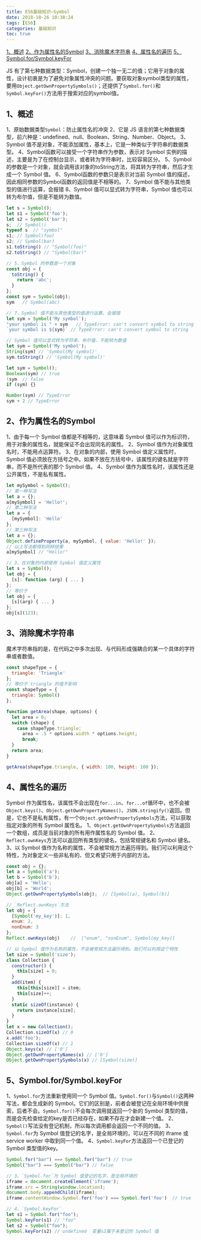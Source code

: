```yaml
---
title: ES6基础知识—Symbol
date: 2018-10-26 10:38:24
tags: [ES6]
categories: 基础知识
toc: true
---
```

[1、概述](#1、概述)
[2、作为属性名的Symbol](#2、作为属性名的Symbol)
[3、消除魔术字符串](#3、消除魔术字符串)
[4、属性名的遍历](#4、属性名的遍历)
[5、Symbol.for/Symbol.keyFor](#5、Symbol.for/Symbol.keyFor)

JS 有了第七种数据类型：Symbol，创建一个独一无二的值；它用于对象的属性，设计初衷是为了避免对象属性冲突的问题。要获取对象symbol类型的属性，要用`Object.getOwnPropertySymbols()`；还提供了`Symbol.for()`和`Symbol.keyFor()`方法用于搜索对应的symbol值。

## 1、概述
1、原始数据类型`Symbol`：防止属性名的冲突
2、它是 JS 语言的第七种数据类型，前六种是：undefined、null、Boolean、String、Number、Object。
3、Symbol 值不是对象，不能添加属性，基本上，它是一种类似于字符串的数据类型。
4、Symbol函数可以接受一个字符串作为参数，表示对 Symbol 实例的描述，主要是为了在控制台显示，或者转为字符串时，比较容易区分。
5、Symbol 的参数是一个对象，就会调用该对象的toString方法，将其转为字符串，然后才生成一个 Symbol 值。
6、Symbol函数的参数只是表示对当前 Symbol 值的描述，因此相同参数的Symbol函数的返回值是不相等的。
7、Symbol 值不能与其他类型的值进行运算，会报错
8、Symbol 值可以显式转为字符串，Symbol 值也可以转为布尔值，但是不能转为数值。
```js
let s = Symbol();
let s1 = Symbol('foo');
let s2 = Symbol('bar');
s;  // Symbol()
typeof s  // "symbol"
s1; // Symbol(foo)
s2; // Symbol(bar)
s1.toString() // "Symbol(foo)"
s2.toString() // "Symbol(bar)"

// 5、Symbol 的参数是一个对象
const obj = {
  toString() {
    return 'abc';
  }
};
const sym = Symbol(obj);
sym   // Symbol(abc)

// 7、Symbol 值不能与其他类型的值进行运算，会报错
let sym = Symbol('My symbol');
"your symbol is " + sym   // TypeError: can't convert symbol to string
`your symbol is ${sym}` // TypeError: can't convert symbol to string

// Symbol 值可以显式转为字符串、布尔值，不能转为数值
let sym = Symbol('My symbol');
String(sym) // 'Symbol(My symbol)'
sym.toString() // 'Symbol(My symbol)'

let sym = Symbol();
Boolean(sym) // true
!sym  // false
if (sym) {}

Number(sym) // TypeError
sym + 2 // TypeError
```

## 2、作为属性名的Symbol
1、由于每一个 Symbol 值都是不相等的，这意味着 Symbol 值可以作为标识符，用于对象的属性名，就能保证不会出现同名的属性。
2、Symbol 值作为对象属性名时，不能用点运算符。
3、在对象的内部，使用 Symbol 值定义属性时，Symbol 值必须放在方括号之中。如果不放在方括号中，该属性的键名就是字符串，而不是所代表的那个 Symbol 值。
4、Symbol 值作为属性名时，该属性还是公开属性，不是私有属性。

```js
let mySymbol = Symbol();
// 第一种写法
let a = {};
a[mySymbol] = 'Hello!';
// 第二种写法
let a = {
  [mySymbol]: 'Hello'
};
// 第三种写法
let a = {};
Object.defineProperty(a, mySymbol, { value: 'Hello!' });
// 以上写法都得到同样结果
a[mySymbol] // "Hello!"

// 3、在对象的内部使用 Symbol 值定义属性
let s = Symbol();
let obj = {
  [s]: function (arg) { ... }
};
// 等价于
let obj = {
  [s](arg) { ... }
};
obj[s](123);
```

## 3、消除魔术字符串
魔术字符串指的是，在代码之中多次出现、与代码形成强耦合的某一个具体的字符串或者数值。
```js
const shapeType = {
  triangle: 'Triangle'
};
// 等价于 triangle 的值不影响
const shapeType = {
  triangle: Symbol()
};

function getArea(shape, options) {
  let area = 0;
  switch (shape) {
    case shapeType.triangle:
      area = .5 * options.width * options.height;
      break;
  }
  return area;
}

getArea(shapeType.triangle, { width: 100, height: 100 });
```

## 4、属性名的遍历
Symbol 作为属性名，该属性不会出现在`for...in`、`for...of`循环中，也不会被`Object.keys()`、`Object.getOwnPropertyNames()`、`JSON.stringify()`返回。但是，它也不是私有属性，有一个`Object.getOwnPropertySymbols`方法，可以获取指定对象的所有 Symbol 属性名。
1、`Object.getOwnPropertySymbols`方法返回一个数组，成员是当前对象的所有用作属性名的 Symbol 值。
2、`Reflect.ownKeys`方法可以返回所有类型的键名，包括常规键名和 Symbol 键名。
3、以 Symbol 值作为名称的属性，不会被常规方法遍历得到。我们可以利用这个特性，为对象定义一些非私有的、但又希望只用于内部的方法。
```js
const obj = {};
let a = Symbol('a');
let b = Symbol('b');
obj[a] = 'Hello';
obj[b] = 'World';
Object.getOwnPropertySymbols(obj);  // [Symbol(a), Symbol(b)]

// `Reflect.ownKeys`方法
let obj = {
  [Symbol('my_key')]: 1,
  enum: 2,
  nonEnum: 3
};
Reflect.ownKeys(obj)    //  ["enum", "nonEnum", Symbol(my_key)]

// 以 Symbol 值作为名称的属性，不会被常规方法遍历得到。我们可以利用这个特性
let size = Symbol('size');
class Collection {
  constructor() {
    this[size] = 0;
  }
  add(item) {
    this[this[size]] = item;
    this[size]++;
  }
  static sizeOf(instance) {
    return instance[size];
  }
}
let x = new Collection();
Collection.sizeOf(x) // 0
x.add('foo');
Collection.sizeOf(x) // 1
Object.keys(x) // ['0']
Object.getOwnPropertyNames(x) // ['0']
Object.getOwnPropertySymbols(x) // [Symbol(size)]
```

## 5、Symbol.for/Symbol.keyFor 
1、`Symbol.for`方法重新使用同一个 Symbol 值。`Symbol.for()`与`Symbol()`这两种写法，都会生成新的 Symbol。它们的区别是，前者会被登记在全局环境中供搜索，后者不会。`Symbol.for()`不会每次调用就返回一个新的 Symbol 类型的值，而是会先检查给定的key是否已经存在，如果不存在才会新建一个值。
2、`Symbol()`写法没有登记机制，所以每次调用都会返回一个不同的值。
3、`Symbol.for`为 Symbol 值登记的名字，是全局环境的，可以在不同的 iframe 或 service worker 中取到同一个值。
4、`Symbol.keyFor`方法返回一个已登记的 Symbol 类型值的key。
```js
Symbol.for("bar") === Symbol.for("bar") // true
Symbol("bar") === Symbol("bar") // false

// 3、`Symbol.for`为 Symbol 值登记的名字，是全局环境的
iframe = document.createElement('iframe');
iframe.src = String(window.location);
document.body.appendChild(iframe);
iframe.contentWindow.Symbol.for('foo') === Symbol.for('foo')  // true

// 4、`Symbol.keyFor`
let s1 = Symbol.for("foo");
Symbol.keyFor(s1) // "foo"
let s2 = Symbol("foo");
Symbol.keyFor(s2) // undefined  变量s2属于未登记的 Symbol 值
```
